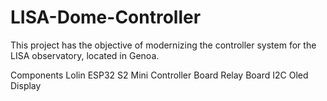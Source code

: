 # LISA-Dome-Controller

This project has the objective of modernizing the controller system for the LISA observatory, located in Genoa.

Components
	Lolin ESP32 S2 Mini
	Controller Board
	Relay Board
	I2C Oled Display
	

